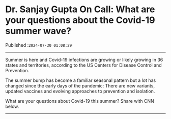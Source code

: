# Dr. Sanjay Gupta On Call: What are your questions about the Covid-19 summer wave?

Published :`2024-07-30 01:08:29`

---

Summer is here and Covid-19 infections are growing or likely growing in 36 states and territories, according to the US Centers for Disease Control and Prevention.

The summer bump has become a familiar seasonal pattern but a lot has changed since the early days of the pandemic: There are new variants, updated vaccines and evolving approaches to prevention and isolation.

What are your questions about Covid-19 this summer? Share with CNN below.

---

